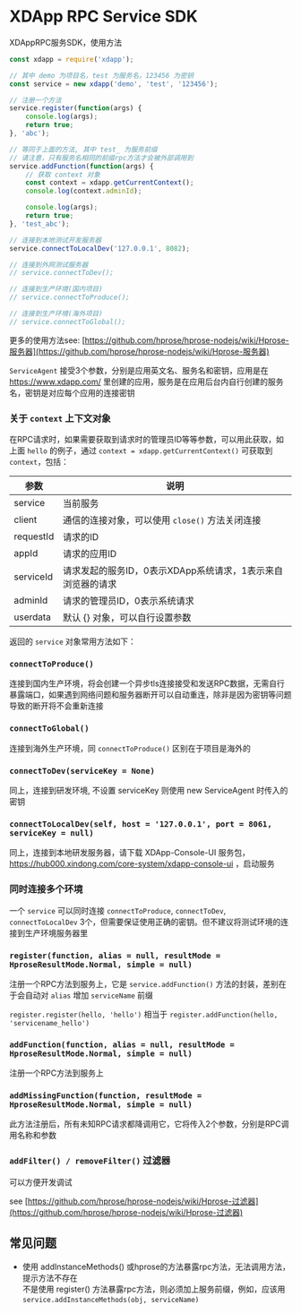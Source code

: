 # XDApp RPC Service SDK

XDAppRPC服务SDK，使用方法

```js
const xdapp = require('xdapp');

// 其中 demo 为项目名，test 为服务名，123456 为密钥
const service = new xdapp('demo', 'test', '123456');

// 注册一个方法
service.register(function(args) {
    console.log(args);
    return true;
}, 'abc');

// 等同于上面的方法, 其中 test_ 为服务前缀
// 请注意，只有服务名相同的前缀rpc方法才会被外部调用到
service.addFunction(function(args) {
    // 获取 context 对象
    const context = xdapp.getCurrentContext();
    console.log(context.adminId);

    console.log(args);
    return true;
}, 'test_abc');

// 连接到本地测试开发服务器
service.connectToLocalDev('127.0.0.1', 8082);

// 连接到外网测试服务器
// service.connectToDev();

// 连接到生产环境(国内项目)
// service.connectToProduce();

// 连接到生产环境(海外项目)
// service.connectToGlobal();
```

更多的使用方法see: [https://github.com/hprose/hprose-nodejs/wiki/Hprose-服务器](https://github.com/hprose/hprose-nodejs/wiki/Hprose-服务器)



`ServiceAgent` 接受3个参数，分别是应用英文名、服务名和密钥，应用是在 https://www.xdapp.com/ 里创建的应用，服务是在应用后台内自行创建的服务名，密钥是对应每个应用的连接密钥

### 关于 `context` 上下文对象

在RPC请求时，如果需要获取到请求时的管理员ID等等参数，可以用此获取，如上面 `hello` 的例子，通过 `context = xdapp.getCurrentContext()` 可获取到 `context`，包括：

参数         |   说明
------------|---------------------
service     | 当前服务
client      | 通信的连接对象，可以使用 `close()` 方法关闭连接
requestId   | 请求的ID
appId       | 请求的应用ID
serviceId   | 请求发起的服务ID，0表示XDApp系统请求，1表示来自浏览器的请求
adminId     | 请求的管理员ID，0表示系统请求
userdata    | 默认 {} 对象，可以自行设置参数

返回的 `service` 对象常用方法如下：

### `connectToProduce()`

连接到国内生产环境，将会创建一个异步tls连接接受和发送RPC数据，无需自行暴露端口，如果遇到网络问题和服务器断开可以自动重连，除非是因为密钥等问题导致的断开将不会重新连接

### `connectToGlobal()`

连接到海外生产环境，同 `connectToProduce()` 区别在于项目是海外的

### `connectToDev(serviceKey = None)`

同上，连接到研发环境, 不设置 serviceKey 则使用 new ServiceAgent 时传入的密钥

### `connectToLocalDev(self, host = '127.0.0.1', port = 8061, serviceKey = null)`

同上，连接到本地研发服务器，请下载 XDApp-Console-UI 服务包，https://hub000.xindong.com/core-system/xdapp-console-ui ，启动服务

### 同时连接多个环境

一个 `service` 可以同时连接 `connectToProduce`, `connectToDev`, `connectToLocalDev` 3个，但需要保证使用正确的密钥。但不建议将测试环境的连接到生产环境服务器里

### `register(function, alias = null, resultMode = HproseResultMode.Normal, simple = null)`

注册一个RPC方法到服务上，它是 `service.addFunction()` 方法的封装，差别在于会自动对 `alias` 增加 `serviceName` 前缀

`register.register(hello, 'hello')` 相当于 `register.addFunction(hello, 'servicename_hello')`

### `addFunction(function, alias = null, resultMode = HproseResultMode.Normal, simple = null)`

注册一个RPC方法到服务上


### `addMissingFunction(function, resultMode = HproseResultMode.Normal, simple = null)`

此方法注册后，所有未知RPC请求都降调用它，它将传入2个参数，分别是RPC调用名称和参数

### `addFilter() / removeFilter()` 过滤器

可以方便开发调试

see [https://github.com/hprose/hprose-nodejs/wiki/Hprose-过滤器](https://github.com/hprose/hprose-nodejs/wiki/Hprose-过滤器)

## 常见问题

* 使用 addInstanceMethods() 或hprose的方法暴露rpc方法，无法调用方法，提示方法不存在<br>
  不是使用 register() 方法暴露rpc方法，则必须加上服务前缀，例如，应该用 `service.addInstanceMethods(obj, serviceName)`